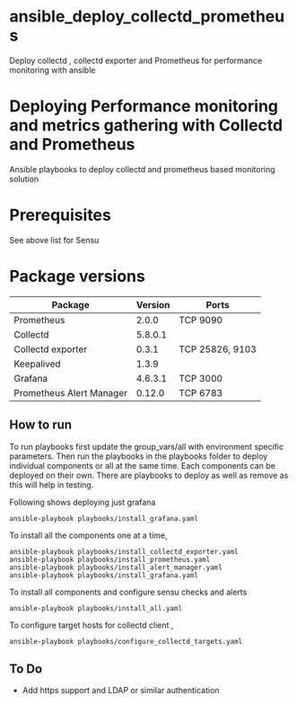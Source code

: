 # ansible_deploy_collectd_prometheus
Deploy collectd , collectd exporter and Prometheus for performance monitoring with ansible
# Deploying Performance monitoring and metrics gathering with Collectd and Prometheus
Ansible playbooks to deploy collectd and prometheus based monitoring solution

# Prerequisites
See above list for Sensu
# Package versions

|Package                  |Version      |Ports                                       |
|-------------------------|-------------|--------------------------------------------|
|Prometheus               |2.0.0        |TCP 9090                                    |
|Collectd                 |5.8.0.1      |                                            |
|Collectd exporter        |0.3.1        |TCP 25826, 9103                             |
|Keepalived               |1.3.9        |                                            |
|Grafana                  |4.6.3.1      |TCP 3000                                    |
|Prometheus Alert Manager |0.12.0       |TCP 6783                                    |

## How to run
To run playbooks first update the group_vars/all with environment specific parameters.
Then run the playbooks in the playbooks folder to deploy individual components or all
at the same time. Each components can be deployed on their own. There are playbooks to
deploy as well as remove as this will help in testing.

Following shows deploying just grafana
```
ansible-playbook playbooks/install_grafana.yaml
```
To install all the components one at a time,
```
ansible-playbook playbooks/install_collectd_exporter.yaml
ansible-playbook playbooks/install_prometheus.yaml
ansible-playbook playbooks/install_alert_manager.yaml
ansible-playbook playbooks/install_grafana.yaml
```
To install all components and configure sensu checks and alerts
```
ansible-playbook playbooks/install_all.yaml
```
To configure target hosts for collectd client ,
```
ansible-playbook playbooks/configure_collectd_targets.yaml
```

## To Do
* Add https support and LDAP or similar authentication

